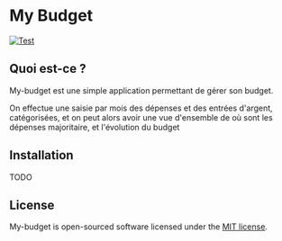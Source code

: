 
# My Budget

[![Test](https://github.com/sylfel/my-budget/actions/workflows/laravel.yml/badge.svg)](https://github.com/sylfel/my-budget/actions/workflows/laravel.yml)

## Quoi est-ce ?

My-budget est une simple application permettant de gérer son budget.

On effectue une saisie par mois des dépenses et des entrées d'argent, catégorisées, et on peut alors avoir une vue d'ensemble de où sont les dépenses majoritaire, et l'évolution du budget

## Installation

TODO

## License

My-budget is open-sourced software licensed under the [MIT license](https://opensource.org/licenses/MIT).
